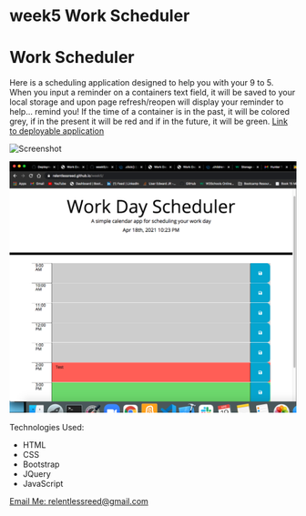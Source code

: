 # week5 Work Scheduler

<h1>Work Scheduler</h1>

Here is a scheduling application designed to help you with your 9 to 5.
When you input a reminder on a containers text field, it will be saved to your local storage and upon page refresh/reopen will display your reminder to help... remind you! If the time of a container is in the past, it will be colored grey, if in the present it will be red and if in the future, it will be green.
[Link to deployable application](https://relentlessreed.github.io/week5/)

![Screenshot](workdayschedulerdemo.gif)

![Screenshot](screenshotworkscheduler.png)

Technologies Used:

- HTML
- CSS
- Bootstrap
- JQuery
- JavaScript

[Email Me: relentlessreed@gmail.com](mailto:relentlessreed@gmail.com?subject=GitHub)
